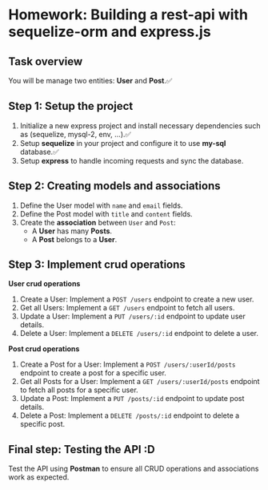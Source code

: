 # Homework: Building a rest-api with sequelize-orm and express.js

## Task overview

You will be manage two entities: **User** and **Post**.✅

## Step 1: Setup the project

1. Initialize a new express project and install necessary dependencies such as (sequelize, mysql-2, env, ...).✅
2. Setup **sequelize** in your project and configure it to use **my-sql** database.✅
3. Setup **express** to handle incoming requests and sync the database.

## Step 2: Creating models and associations

1. Define the User model with `name` and `email` fields.
2. Define the Post model with `title` and `content` fields.
3. Create the **association** between `User` and `Post`:
   - A **User** has many **Posts**.
   - A **Post** belongs to a **User**.

## Step 3: Implement crud operations

**User crud operations**

1. Create a User: Implement a `POST /users` endpoint to create a new user.
2. Get all Users: Implement a `GET /users` endpoint to fetch all users.
3. Update a User: Implement a `PUT /users/:id` endpoint to update user details.
4. Delete a User: Implement a `DELETE /users/:id` endpoint to delete a user.

**Post crud operations**

1. Create a Post for a User: Implement a `POST /users/:userId/posts` endpoint to create a post for a specific user.
2. Get all Posts for a User: Implement a `GET /users/:userId/posts` endpoint to fetch all posts for a specific user.
3. Update a Post: Implement a `PUT /posts/:id` endpoint to update post details.
4. Delete a Post: Implement a `DELETE /posts/:id` endpoint to delete a specific post.

## Final step: Testing the API :D

Test the API using **Postman** to ensure all CRUD operations and associations work as expected.
